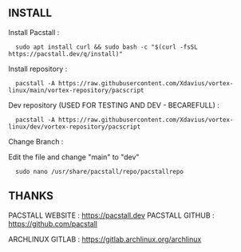 ## INSTALL

Install Pacstall :

      sudo apt install curl && sudo bash -c "$(curl -fsSL https://pacstall.dev/q/install)"

Install repository :

      pacstall -A https://raw.githubusercontent.com/Xdavius/vortex-linux/main/vortex-repository/pacscript

Dev repository (USED FOR TESTING AND DEV - BECAREFULL) :

      pacstall -A https://raw.githubusercontent.com/Xdavius/vortex-linux/dev/vortex-repository/pacscript


Change Branch :

Edit the file and change "main" to "dev"

      sudo nano /usr/share/pacstall/repo/pacstallrepo


## THANKS

PACSTALL WEBSITE : https://pacstall.dev
PACSTALL GITHUB  : https://github.com/pacstall

ARCHLINUX GITLAB : https://gitlab.archlinux.org/archlinux
